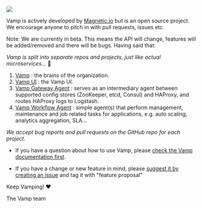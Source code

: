 ![](https://raw.githubusercontent.com/magneticio/vamp.io/master/static/img/vamp_logo_blue_circle.png)

Vamp is actively developed by [Magnetic.io](http://magnetic.io) but is an open source project. 
We encourage anyone to pitch in with pull requests, issues etc.

Note: We are currently in beta. This means the API will change, features will be added/removed and there will be bugs. Having said that:


*Vamp is split into separate repos and projects, just like actual microservices...* :metal:

1. [Vamp](https://github.com/magneticio/vamp) : the brains of the organization.
2. [Vamp UI](https://github.com/magneticio/vamp-ui) : the Vamp UI.
3. [Vamp Gateway Agent](https://github.com/magneticio/vamp-gateway-agent) : serves as an intermediary agent between supported config stores (ZooKeeper, etcd, Consul) and HAProxy, and routes HAProxy logs to Logstash.
4. [Vamp Workflow Agent](https://github.com/magneticio/vamp-workflow-agent) : simple agent(s) that perform management, maintenance and job related tasks for applications, e.g. auto scaling, analytics aggregation, SLA... 

*We accept bug reports and pull requests on the GitHub repo for each project*.

* If you have a question about how to use Vamp, please [check the Vamp documentation first](http://vamp.io/documentation/).

* If you have a change or new feature in mind, please [suggest it by creating an issue](https://github.com/magneticio/vamp/issues) and tag it with "feature proposal"

Keep Vamping! :heart: 

The Vamp team
